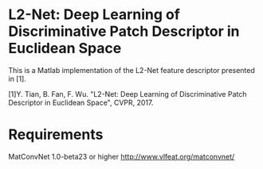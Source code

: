 L2-Net: Deep Learning of Discriminative Patch Descriptor in Euclidean Space
======
This is a Matlab implementation of the L2-Net feature descriptor presented in [1].

[1]Y. Tian, B. Fan, F. Wu. "L2-Net: Deep Learning of Discriminative Patch Descriptor in Euclidean Space", CVPR, 2017.

Requirements
======
MatConvNet 1.0-beta23 or higher
http://www.vlfeat.org/matconvnet/
